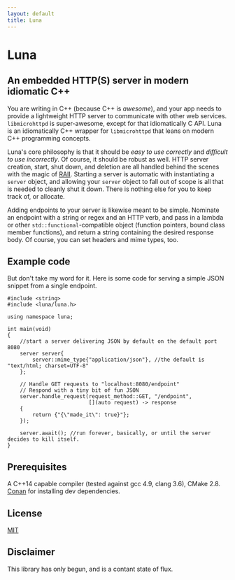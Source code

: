 ```yaml
---
layout: default
title: Luna
---
```


# Luna

## An embedded HTTP(S) server in modern idiomatic C++

You are writing in C++ (because C++ is _awesome_), and your app needs to provide a lightweight HTTP server to
communicate with other web services. `libmicrohttpd` is super-awesome, except for that idiomatically C API. Luna is an
idiomatically C++ wrapper for `libmicrohttpd` that leans on modern C++ programming concepts.

Luna's core philosophy is that it should be _easy to use correctly_ and _difficult to use incorrectly_. Of course,
it should be robust as well. HTTP server creation, start, shut down, and deletion are all
handled behind the scenes with the magic of [RAII](https://en.wikipedia.org/wiki/Resource_Acquisition_Is_Initialization).
Starting a server is automatic with instantiating a `server` object, and allowing your `server` object to fall out of
scope is all that is needed to cleanly shut it down. There is nothing else for you to keep track of, or allocate.

Adding endpoints to your server is likewise meant to be simple. Nominate an endpoint with a string or regex and an HTTP
verb, and pass in a lambda or other `std::functional`-compatible object (function pointers, bound class member
functions), and return a string containing the desired response body. Of course, you can set headers and mime types, too.

## Example code

But don't take my word for it. Here is some code for serving a simple JSON snippet from a single endpoint.

```
#include <string>
#include <luna/luna.h>

using namespace luna;

int main(void)
{
    //start a server delivering JSON by default on the default port 8080
    server server{
        server::mime_type{"application/json"}, //the default is "text/html; charset=UTF-8"
    };

    // Handle GET requests to "localhost:8080/endpoint"
    // Respond with a tiny bit of fun JSON
    server.handle_request(request_method::GET, "/endpoint",
                          [](auto request) -> response
    {
        return {"{\"made_it\": true}"};
    });

    server.await(); //run forever, basically, or until the server decides to kill itself.
}
```

## Prerequisites

A C++14 capable compiler (tested against gcc 4.9, clang 3.6), CMake 2.8. [Conan](https://www.conan.io) for installing dev dependencies.

## License

[MIT](https://github.com/DEGoodmanWilson/luna/blob/master/LICENSE)

## Disclaimer

This library has only begun, and is a contant state of flux.